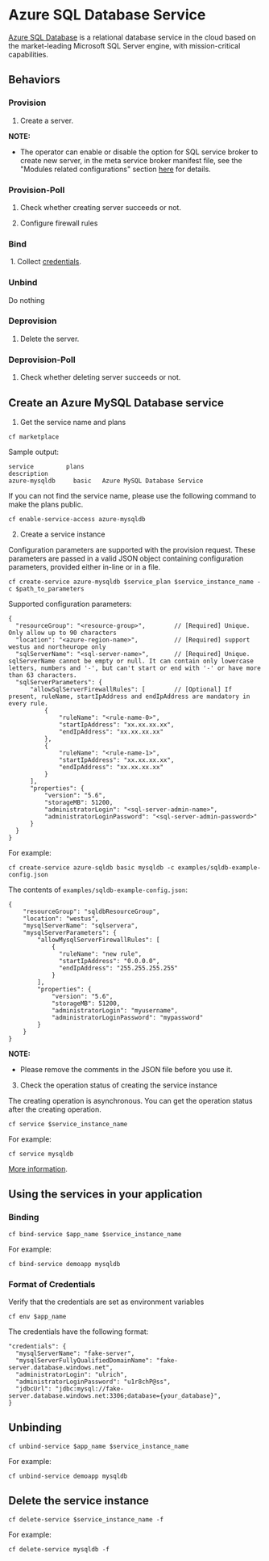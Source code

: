 # Azure SQL Database Service

[Azure SQL Database](https://azure.microsoft.com/en-us/documentation/articles/sql-database-technical-overview/) is a relational database service in the cloud based on the market-leading Microsoft SQL Server engine, with mission-critical capabilities.

## Behaviors

### Provision
  
  1. Create a server.
  
**NOTE:**
  
  * The operator can enable or disable the option for SQL service broker to create new server, in the meta service broker manifest file, see the "Modules related configurations" section [here](https://github.com/Azure/meta-azure-service-broker/blob/master/docs/how-admin-deploy-the-broker.md#deploy-the-meta-azure-service-broker-as-an-application-in-cloud-foundry) for details.
  
### Provision-Poll
  
  1. Check whether creating server succeeds or not.
  
  2. Configure firewall rules
  
### Bind
  
  1. Collect [credentials](./azure-sql-db.md#format-of-credentials).
  
### Unbind

  Do nothing
  
### Deprovision

  1. Delete the server.

### Deprovision-Poll

  1. Check whether deleting server succeeds or not.

## Create an Azure MySQL Database service

1. Get the service name and plans

  ```
  cf marketplace
  ```

  Sample output:

  ```
  service         plans                                                                                                                                                            description
azure-mysqldb     basic   Azure MySQL Database Service
  ```

  If you can not find the service name, please use the following command to make the plans public.

  ```
  cf enable-service-access azure-mysqldb
  ```

2. Create a service instance

  Configuration parameters are supported with the provision request. These parameters are passed in a valid JSON object containing configuration parameters, provided either in-line or in a file.

  ```
  cf create-service azure-mysqldb $service_plan $service_instance_name -c $path_to_parameters
  ```

  Supported configuration parameters:

  ```
  {
    "resourceGroup": "<resource-group>",        // [Required] Unique. Only allow up to 90 characters
    "location": "<azure-region-name>",          // [Required] support westus and northeurope only
    "sqlServerName": "<sql-server-name>",       // [Required] Unique. sqlServerName cannot be empty or null. It can contain only lowercase letters, numbers and '-', but can't start or end with '-' or have more than 63 characters. 
    "sqlServerParameters": {
        "allowSqlServerFirewallRules": [        // [Optional] If present, ruleName, startIpAddress and endIpAddress are mandatory in every rule.
            {
                "ruleName": "<rule-name-0>",
                "startIpAddress": "xx.xx.xx.xx",
                "endIpAddress": "xx.xx.xx.xx"
            },
            {
                "ruleName": "<rule-name-1>",
                "startIpAddress": "xx.xx.xx.xx",
                "endIpAddress": "xx.xx.xx.xx"
            }
        ],
        "properties": {
            "version": "5.6",
            "storageMB": 51200,
            "administratorLogin": "<sql-server-admin-name>",
            "administratorLoginPassword": "<sql-server-admin-password>"
        }
    }
  }
  ```

  For example:

  ```
  cf create-service azure-sqldb basic mysqldb -c examples/sqldb-example-config.json
  ```

  The contents of `examples/sqldb-example-config.json`:

  ```
  {
      "resourceGroup": "sqldbResourceGroup",
      "location": "westus",
      "mysqlServerName": "sqlservera",
      "mysqlServerParameters": {
          "allowMysqlServerFirewallRules": [
              {
                "ruleName": "new rule",
                "startIpAddress": "0.0.0.0",
                "endIpAddress": "255.255.255.255"
              }
          ],
          "properties": {
              "version": "5.6",
              "storageMB": 51200,
              "administratorLogin": "myusername",
              "administratorLoginPassword": "mypassword"
          }
      }
  }
  ```

**NOTE:**

  * Please remove the comments in the JSON file before you use it.

3. Check the operation status of creating the service instance

  The creating operation is asynchronous. You can get the operation status after the creating operation.

  ```
  cf service $service_instance_name
  ```

  For example:

  ```
  cf service mysqldb
  ```

[More information](http://docs.cloudfoundry.org/devguide/services/managing-services.html#create).

## Using the services in your application

### Binding

  ```
  cf bind-service $app_name $service_instance_name
  ```

  For example:

  ```
  cf bind-service demoapp mysqldb
  ```

### Format of Credentials

  Verify that the credentials are set as environment variables

  ```
  cf env $app_name
  ```

  The credentials have the following format:

  ```
  "credentials": {
    "mysqlServerName": "fake-server",
    "mysqlServerFullyQualifiedDomainName": "fake-server.database.windows.net",
    "administratorLogin": "ulrich",
    "administratorLoginPassword": "u1r8chP@ss",
    "jdbcUrl": "jdbc:mysql://fake-server.database.windows.net:3306;database={your_database}",
  }

  ```
  
## Unbinding

  ```
  cf unbind-service $app_name $service_instance_name
  ```

  For example:

  ```
  cf unbind-service demoapp mysqldb
  ```

## Delete the service instance

  ```
  cf delete-service $service_instance_name -f
  ```

  For example:

  ```
  cf delete-service mysqldb -f
  ```
